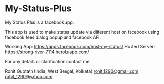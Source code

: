 My-Status-Plus
==============

My Status Plus is a facebook app. 

This app is used to make status update via different host on facebook using facebook feed dialog popup and facebook API.


Working App: https://apps.facebook.com/host-my-status/
Hosted Server: https://strong-river-7114.herokuapp.com/




For any details or clarification contact me.

Rohit Gupta\n
(India, West Bengal, Kolkata)
rohit.1290@gmail.com
rohit_1290@yahoo.com

